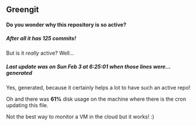 ## Greengit

#### Do you wonder why this repository is so active?

##### After all it has 125 commits!

But is it *really* active? Well...

##### Last update was on Sun Feb 3 at 6:25:01 when those lines were... generated

Yes, generated, because it certainly helps a lot to have such an active repo!

Oh and there was **61%** disk usage on the machine
where there is the cron updating this file.

Not the best way to monitor a VM in the cloud but it works! :)
